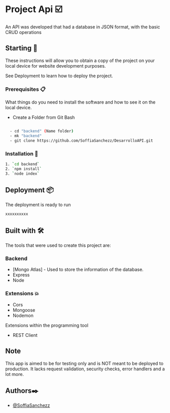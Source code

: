# Project Api ☑️
An API was developed that had a database in JSON format, with the basic CRUD operations

## Starting 🚀

These instructions will allow you to obtain a copy of the project on your local device for website development purposes.

See Deployment to learn how to deploy the project.

### Prerequisites 📋
What things do you need to install the software and how to see it on the local device.

- Create a Folder from Git Bash

```bash

  - cd "backend" (Name folder)
  - mk "backend"
  - git clone https://github.com/SoffiaSanchezz/DesarrolloAPI.git
```

### Installation 🔧

```bash
1. `cd backend`
2. `npm install`
3. `node index`
```

## Deployment 📦

The deployment is ready to run

```bash
xxxxxxxxxx
```

## Built with 🛠️

The tools that were used to create this project are:

### Backend
- [Mongo Atlas] - Used to store the information of the database.
- Express
- Node
 
 ### Extensions 💥
 - Cors
 - Mongoose
 - Nodemon

 Extensions within the programming tool

- REST Client

## Note
This app is aimed to be for testing only and is NOT meant to be deployed to production. It lacks request validation, security checks, error handlers and a lot more.

## Authors✒️

- [@SoffiaSanchezz](https://github.com/SoffiaSanchezz)
